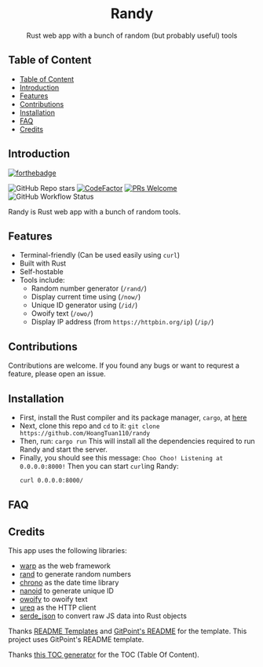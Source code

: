 <h1 align="center" class="header">Randy</h1>
<p align="center" class="desc">
  Rust web app with a bunch of random (but probably useful) tools
</p>

## Table of Content
- [Table of Content](#table-of-content)
- [Introduction](#introduction)
- [Features](#features)
- [Contributions](#contributions)
- [Installation](#installation)
- [FAQ](#faq)
- [Credits](#credits)

## Introduction

[![forthebadge](https://forthebadge.com/images/badges/built-with-love.svg)](https://forthebadge.com)

![GitHub Repo stars](https://img.shields.io/github/stars/HoangTuan110/randy) [![CodeFactor](https://www.codefactor.io/repository/github/hoangtuan110/randy/badge)](https://www.codefactor.io/repository/github/hoangtuan110/randy) [![PRs Welcome](https://img.shields.io/badge/PRs-welcome-brightgreen.svg?style=flat)](http://makeapullrequest.com) ![GitHub Workflow Status](https://img.shields.io/github/workflow/status/HoangTuan110/randy/Rust)

Randy is Rust web app with a bunch of random tools.

## Features

* Terminal-friendly (Can be used easily using `curl`)
* Built with Rust
* Self-hostable
* Tools include:
  * Random number generator (`/rand/`)
  * Display current time using (`/now/`)
  * Unique ID generator using (`/id/`)
  * Owoify text (`/owo/`)
  * Display IP address (from `https://httpbin.org/ip`) (`/ip/`)

## Contributions

Contributions are welcome. If you found any bugs or want to requrest a feature, please open an issue.

## Installation

* First, install the Rust compiler and its package manager, `cargo`, at [here](https://www.rust-lang.org/tools/install)
* Next, clone this repo and `cd` to it:
  `git clone https://github.com/HoangTuan110/randy`
* Then, run:
  `cargo run`
  This will install all the dependencies required to run Randy and start the server.
* Finally, you should see this message:
  `Choo Choo! Listening at 0.0.0.0:8000!`
  Then you can start `curl`ing Randy:
  ```sh
  curl 0.0.0.0:8000/
  ```

## FAQ

## Credits

This app uses the following libraries:

* [warp](https://github.com/seanmonstar/warp) as the web framework
* [rand](https://github.com/rust-random/rand) to generate random numbers
* [chrono](https://github.com/chronotope/chrono) as the date time library
* [nanoid](https://github.com/nikolay-govorov/nanoid) to generate unique ID
* [owoify](https://github.com/AgathaSorceress/owoify) to owoify text
* [ureq](https://github.com/algesten/ureq) as the HTTP client
* [serde_json](https://github.com/serde-rs/json) to convert raw JS data into Rust objects

Thanks [README Templates](https://www.readme-templates.com) and [GitPoint's README](https://github.com/gitpoint/git-point#readme) for the template. This project uses GitPoint's README template.

Thanks [this TOC generator](https://ecotrust-canada.github.io/markdown-toc/) for the TOC (Table Of Content).
